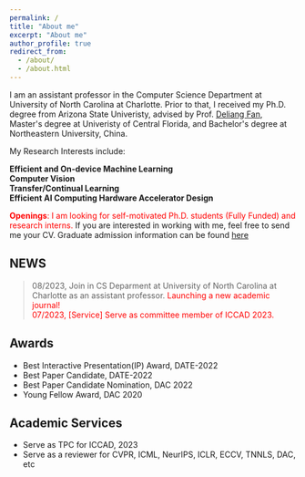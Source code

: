 ```yaml
---
permalink: /
title: "About me"
excerpt: "About me"
author_profile: true
redirect_from: 
  - /about/
  - /about.html
---
```


I am an assistant professor in the Computer Science Department at University of North Carolina at Charlotte. Prior to that, I received my Ph.D. degree from Arizona State Univeristy, advised by Prof. [Deliang Fan](https://www.ece.jhu.edu/dfan/), Master's degree at Univeristy of Central Florida, and Bachelor's degree at Northeastern University, China. 

My Research Interests include: 

  **Efficient and On-device Machine Learning** \
  **Computer Vision** \
  **Transfer/Continual Learning** \
  **Efficient AI Computing Hardware Accelerator Design** 

<span style="color: red;">**Openings**: I am looking for self-motivated Ph.D. students (Fully Funded) and research interns. </span> If you are interested in working with me, feel free to send me your CV. Graduate admission information can be found [here](https://cci.charlotte.edu/departments/department-of-computer-science/academics/ph-d-in-computing-and-information-systems-cs-track/admissions-2/)

## NEWS

>08/2023, Join in CS Deparment at University of North Carolina at Charlotte as an assistant professor. <span style="color: red;">Launching a new academic journal! \
>07/2023, [Service] Serve as committee member of ICCAD 2023.

## Awards
  * Best Interactive Presentation(IP) Award, DATE-2022
  * Best Paper Candidate, DATE-2022
  * Best Paper Candidate Nomination, DAC 2022
  * Young Fellow Award, DAC 2020

## Academic Services
  * Serve as TPC for ICCAD, 2023
  * Serve as a reviewer for CVPR, ICML, NeurIPS, ICLR, ECCV, TNNLS, DAC, etc
